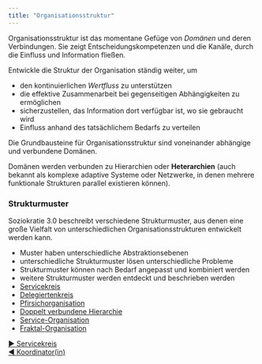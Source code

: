 ```yaml
---
title: "Organisationsstruktur"
---
```



Organisationsstruktur ist das momentane Gefüge von <dfn data-info="Domäne: Ein eigener Arbeits-, Einfluss-  und Entscheidungsbereich innerhalb einer Organisation.">Domänen</dfn> und deren Verbindungen. Sie zeigt Entscheidungskompetenzen und die Kanäle, durch die Einfluss und Information fließen.

Entwickle die Struktur der Organisation ständig weiter, um

- den kontinuierlichen <dfn data-info="Wertfluss: Leistungen wandern durch die Organisation hin zum Kunden bzw. zu sonstigen Stakeholdern.">Wertfluss</dfn> zu unterstützen
- die effektive Zusammenarbeit bei gegenseitigen Abhängigkeiten zu ermöglichen
- sicherzustellen, das Information dort verfügbar ist, wo sie gebraucht wird
- Einfluss anhand des tatsächlichem Bedarfs zu verteilen

Die Grundbausteine für Organisationsstruktur sind voneinander abhängige und verbundene Domänen.

Domänen werden verbunden zu Hierarchien oder **Heterarchien** (auch bekannt als komplexe adaptive Systeme oder Netzwerke, in denen mehrere funktionale Strukturen parallel existieren können).

### Strukturmuster

Soziokratie 3.0 beschreibt verschiedene Strukturmuster, aus denen eine große Vielfalt von unterschiedlichen Organisationsstrukturen entwickelt werden kann.

- Muster haben unterschiedliche Abstraktionsebenen
- unterschiedliche Strukturmuster lösen unterschiedliche Probleme
- Strukturmuster können nach Bedarf angepasst und kombiniert werden
- weitere Strukturmuster werden entdeckt und beschrieben werden
- [Servicekreis](service-circle.html)
- [Delegiertenkreis](delegate-circle.html)
- [Pfirsichorganisation](peach-organization.html)
- [Doppelt verbundene Hierarchie](double-linked-hierarchy.html)
- [Service-Organisation](service-organization.html)
- [Fraktal-Organisation](fractal-organization.html)


[&#9654; Servicekreis](service-circle.html)<br/>[&#9664; Koordinator(in)](coordinator.html)

